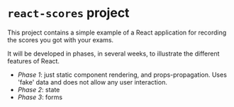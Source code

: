 # `react-scores` project

This project contains a simple example of a React application for recording the scores you got with your exams.

It will be developed in phases, in several weeks, to illustrate the different features of React.

* _Phase 1_: just static component rendering, and props-propagation. Uses 'fake' data and does not allow any user interaction.
* _Phase 2_: state
* _Phase 3_: forms
